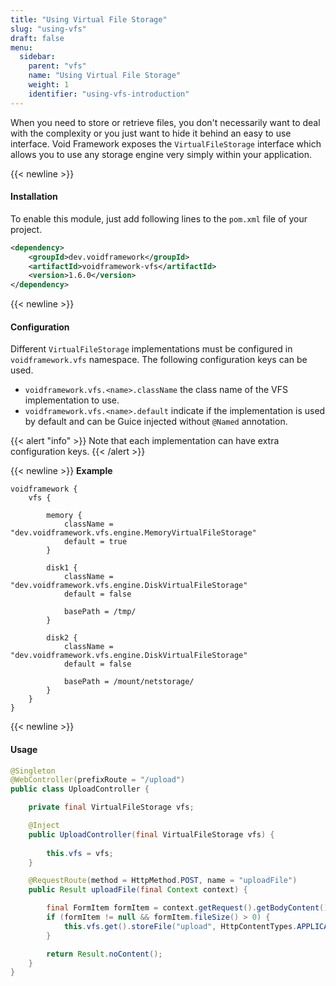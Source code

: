 ```yaml
---
title: "Using Virtual File Storage"
slug: "using-vfs"
draft: false
menu:
  sidebar:
    parent: "vfs"
    name: "Using Virtual File Storage"
    weight: 1
    identifier: "using-vfs-introduction"
---
```


When you need to store or retrieve files, you don't necessarily want to deal with the complexity or you just want to hide it behind an easy to use interface. Void Framework exposes the `VirtualFileStorage` interface which allows you to use any storage engine very simply within your application.



{{< newline >}}
#### Installation

To enable this module, just add following lines to the `pom.xml` file of your project.

```xml
<dependency>
    <groupId>dev.voidframework</groupId>
    <artifactId>voidframework-vfs</artifactId>
    <version>1.6.0</version>
</dependency>
```



{{< newline >}}
#### Configuration

Different `VirtualFileStorage` implementations must be configured in `voidframework.vfs` namespace. The following configuration keys can be used.

* `voidframework.vfs.<name>.className` the class name of the VFS implementation to use.
* `voidframework.vfs.<name>.default` indicate if the implementation is used by default and can be Guice injected without `@Named` annotation.

{{< alert "info" >}}
Note that each implementation can have extra configuration keys.
{{< /alert >}}



{{< newline >}}
**Example**

```text
voidframework {
    vfs {

        memory {
            className = "dev.voidframework.vfs.engine.MemoryVirtualFileStorage"
            default = true
        }

        disk1 {
            className = "dev.voidframework.vfs.engine.DiskVirtualFileStorage"
            default = false

            basePath = /tmp/
        }

        disk2 {
            className = "dev.voidframework.vfs.engine.DiskVirtualFileStorage"
            default = false

            basePath = /mount/netstorage/
        }
    }
}
```

{{< newline >}}
#### Usage

```java
@Singleton
@WebController(prefixRoute = "/upload")
public class UploadController {

    private final VirtualFileStorage vfs;

    @Inject
    public UploadController(final VirtualFileStorage vfs) {
        
        this.vfs = vfs;
    }

    @RequestRoute(method = HttpMethod.POST, name = "uploadFile")
    public Result uploadFile(final Context context) {

        final FormItem formItem = context.getRequest().getBodyContent().asFormData().getFirst("formFile");
        if (formItem != null && formItem.fileSize() > 0) {
            this.vfs.get().storeFile("upload", HttpContentTypes.APPLICATION_OCTET_STREAM, formItem.inputStream());
        }

        return Result.noContent();
    }
}
```

